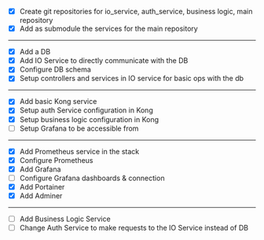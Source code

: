 
- [x] Create git repositories for io_service, auth_service, business logic, main repository
- [x] Add as submodule the services for the main repository
----
- [x] Add a DB
- [x] Add IO Service to directly communicate with the DB
- [x] Configure DB schema
- [x] Setup controllers and services in IO service for basic ops with the db
----
- [x] Add basic Kong service
- [x] Setup auth Service configuration in Kong
- [x] Setup business logic configuration in Kong
- [ ] Setup Grafana to be accessible from 
----
- [x] Add Prometheus service in the stack
- [x] Configure Prometheus 
- [x] Add Grafana
- [ ] Configure Grafana dashboards & connection
- [x] Add Portainer
- [x] Add Adminer
----
- [ ] Add Business Logic Service
- [ ] Change Auth Service to make requests to the IO Service instead of DB
